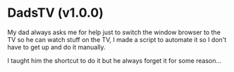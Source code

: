 # DadsTV (v1.0.0)

My dad always asks me for help just to switch the window browser to the TV so he can watch stuff on the TV, I made a script to automate it so I don't have to get up and do it manually. 

I taught him the shortcut to do it but he always forget it for some reason...